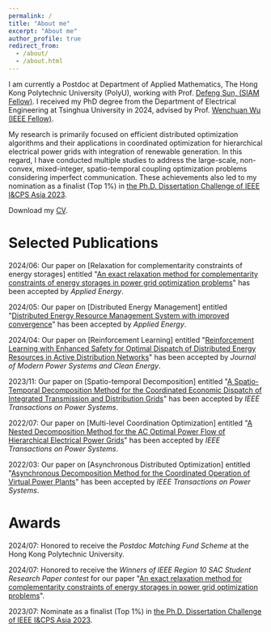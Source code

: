 ```yaml
---
permalink: /
title: "About me"
excerpt: "About me"
author_profile: true
redirect_from: 
  - /about/
  - /about.html
---
```


I am currently a Postdoc at Department of Applied Mathematics, The Hong Kong Polytechnic University (PolyU), working with Prof. [Defeng Sun, (SIAM Fellow)](https://www.polyu.edu.hk/ama/people/academic-staff/prof-sun-defeng/). I received my PhD degree from the Department of Electrical Engineering at Tsinghua University in 2024, advised by Prof. [Wenchuan Wu (IEEE Fellow)](https://www.eea.tsinghua.edu.cn/faculties/wuwench.htm).

My research is primarily focused on efficient distributed optimization algorithms and their applications in coordinated optimization for hierarchical electrical power grids with integration of renewable generation. In this regard, I have conducted multiple studies to address the large-scale, non-convex, mixed-integer, spatio-temporal coupling optimization problems considering imperfect communication. These achievements also led to my nomination as a finalist (Top 1%) in [the Ph.D. Dissertation Challenge of IEEE I&CPS Asia 2023](https://mp.weixin.qq.com/s/mvwTmfKwyclKz9_x-txZdg).

Download my [CV](https://wangqi_thu.github.io/files/CV_Qi_Wang_Tsinghua-20240712.pdf).

Selected Publications
======
2024/06: Our paper on [Relaxation for complementarity constraints of energy storages] entitled "[An exact relaxation method for complementarity constraints of energy storages in power grid optimization problems](https://www.sciencedirect.com/science/article/abs/pii/S0306261924009759)" has been accepted by _Applied Energy_.

2024/05: Our paper on [Distributed Energy Management] entitled "[Distributed Energy Resource Management System with improved convergence](https://www.sciencedirect.com/science/article/abs/pii/S0306261924009498)" has been accepted by _Applied Energy_.

2024/04: Our paper on [Reinforcement Learning] entitled "[Reinforcement Learning with Enhanced Safety for Optimal Dispatch of Distributed Energy Resources in Active Distribution Networks](https://ieeexplore.ieee.org/document/10505133)" has been accepted by _Journal of Modern Power Systems and Clean Energy_.

2023/11: Our paper on [Spatio-temporal Decomposition] entitled "[A Spatio-Temporal Decomposition Method for the Coordinated Economic Dispatch of Integrated Transmission and Distribution Grids](https://ieeexplore.ieee.org/document/10309884)" has been accepted by _IEEE Transactions on Power Systems_.

2022/07: Our paper on [Multi-level Coordination Optimization] entitled "[A Nested Decomposition Method for the AC Optimal Power Flow of Hierarchical Electrical Power Grids](https://ieeexplore.ieee.org/document/9841031)" has been accepted by _IEEE Transactions on Power Systems_.

2022/03: Our paper on [Asynchronous Distributed Optimization] entitled "[Asynchronous Decomposition Method for the Coordinated Operation of Virtual Power Plants](https://ieeexplore.ieee.org/document/9743211)" has been accepted by _IEEE Transactions on Power Systems_.


Awards
======
2024/07: Honored to receive the _Postdoc Matching Fund Scheme_ at the Hong Kong Polytechnic University.

2024/07: Honored to receive the _Winners of lEEE Region 10 SAC Student Research Paper contest_ for our paper "[An exact relaxation method for complementarity constraints of energy storages in power grid optimization problems](https://sac.ieeer10.org/srp-contest/)".

2023/07: Nominate as a finalist (Top 1%) in [the Ph.D. Dissertation Challenge of IEEE I&CPS Asia 2023](https://mp.weixin.qq.com/s/mvwTmfKwyclKz9_x-txZdg).


<!-- <a href="https://info.flagcounter.com/qrVf"><img src="https://s01.flagcounter.com/count2/qrVf/bg_FFFFFF/txt_000000/border_CCCCCC/columns_2/maxflags_10/viewers_0/labels_1/pageviews_0/flags_0/percent_0/" alt="Flag Counter" border="0"></a> -->
